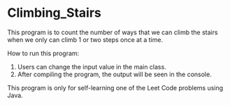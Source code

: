 # Climbing_Stairs
This program is to count the number of ways that we can climb the stairs when we only can climb 1 or two steps once at a time. 


How to run this program:

1) Users can change the input value in the main class.
2) After compiling the program, the output will be seen in the console.

This program is only for self-learning one of the Leet Code problems using Java.
